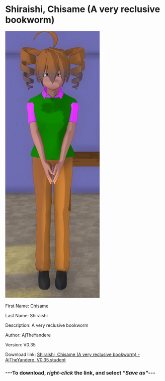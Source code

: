 # Shiraishi, Chisame (A very reclusive bookworm)

<img src = "https://raw.githubusercontent.com/Arbiter1223/Daigaku-Gurashi-Custom-Students/master/Students/Files/Shiraishi%2C%20Chisame%20(A%20very%20reclusive%20bookworm).png">

First Name: Chisame

Last Name: Shiraishi

Description: A very reclusive bookworm

Author: AjTheYandere

Version: V0.35

Download link: <a href="https://raw.githubusercontent.com/Arbiter1223/Daigaku-Gurashi-Custom-Students/master/Students/Files/Shiraishi%2C%20Chisame%20(A%20very%20reclusive%20bookworm)%20-%20AjTheYandere%2C%20V0.35.student">Shiraishi, Chisame (A very reclusive bookworm) - AjTheYandere, V0.35.student</a>

### ---**To download, _right-click_ the link, and select _"Save as"_**---
